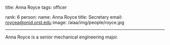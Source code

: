 title: Anna Royce
tags: officer

rank: 6
person:
    name: Anna Royce
    title: Secretary
    email: roycea@onid.orst.edu
    image: /aiaa/img/people/royce.jpg

---

Anna Royce is a senior mechanical engineering major.
